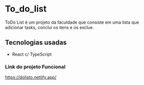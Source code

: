 # To_do_list

<div>
ToDo List é um projeto da faculdade que consiste em uma lista que adicionar tasks, conclui os itens e os exclue.
</div>

## Tecnologias usadas
-  React c/ TypeScript

### Link do projeto Funcional
https://dolisto.netlify.app/
